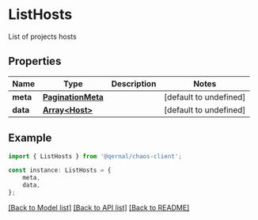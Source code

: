 # ListHosts

List of projects hosts

## Properties

Name | Type | Description | Notes
------------ | ------------- | ------------- | -------------
**meta** | [**PaginationMeta**](PaginationMeta.md) |  | [default to undefined]
**data** | [**Array&lt;Host&gt;**](Host.md) |  | [default to undefined]

## Example

```typescript
import { ListHosts } from '@qernal/chaos-client';

const instance: ListHosts = {
    meta,
    data,
};
```

[[Back to Model list]](../README.md#documentation-for-models) [[Back to API list]](../README.md#documentation-for-api-endpoints) [[Back to README]](../README.md)
